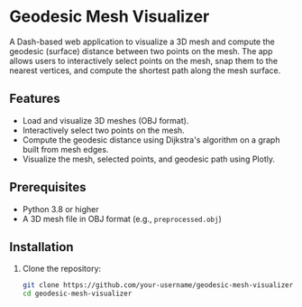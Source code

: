 # Geodesic Mesh Visualizer

A Dash-based web application to visualize a 3D mesh and compute the geodesic (surface) distance between two points on the mesh. The app allows users to interactively select points on the mesh, snap them to the nearest vertices, and compute the shortest path along the mesh surface.

## Features
- Load and visualize 3D meshes (OBJ format).
- Interactively select two points on the mesh.
- Compute the geodesic distance using Dijkstra's algorithm on a graph built from mesh edges.
- Visualize the mesh, selected points, and geodesic path using Plotly.

## Prerequisites
- Python 3.8 or higher
- A 3D mesh file in OBJ format (e.g., `preprocessed.obj`)

## Installation
1. Clone the repository:
   ```bash
   git clone https://github.com/your-username/geodesic-mesh-visualizer.git
   cd geodesic-mesh-visualizer